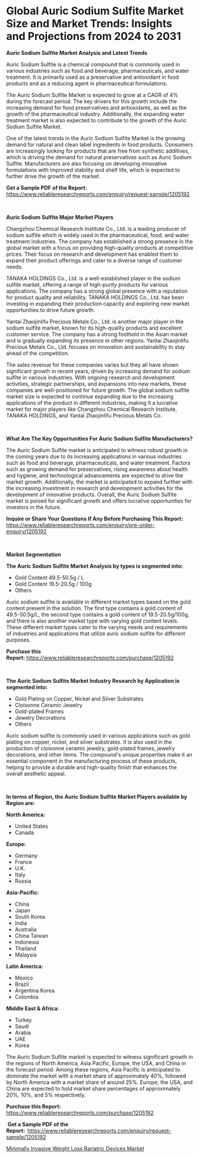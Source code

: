 <p><h1>Global Auric Sodium Sulfite Market Size and Market Trends: Insights and Projections from 2024 to 2031</h1></p><p><strong>Auric Sodium Sulfite Market Analysis and Latest Trends</strong></p>
<p><p>Auric Sodium Sulfite is a chemical compound that is commonly used in various industries such as food and beverage, pharmaceuticals, and water treatment. It is primarily used as a preservative and antioxidant in food products and as a reducing agent in pharmaceutical formulations.</p><p>The Auric Sodium Sulfite Market is expected to grow at a CAGR of 4% during the forecast period. The key drivers for this growth include the increasing demand for food preservatives and antioxidants, as well as the growth of the pharmaceutical industry. Additionally, the expanding water treatment market is also expected to contribute to the growth of the Auric Sodium Sulfite Market.</p><p>One of the latest trends in the Auric Sodium Sulfite Market is the growing demand for natural and clean label ingredients in food products. Consumers are increasingly looking for products that are free from synthetic additives, which is driving the demand for natural preservatives such as Auric Sodium Sulfite. Manufacturers are also focusing on developing innovative formulations with improved stability and shelf life, which is expected to further drive the growth of the market.</p></p>
<p><strong>Get a Sample PDF of the Report:&nbsp;</strong> <a href="https://www.reliableresearchreports.com/enquiry/request-sample/1205192">https://www.reliableresearchreports.com/enquiry/request-sample/1205192</a></p>
<p>&nbsp;</p>
<p><strong>Auric Sodium Sulfite Major Market Players</strong></p>
<p><p>Changzhou Chemical Research Institute Co., Ltd. is a leading producer of sodium sulfite which is widely used in the pharmaceutical, food, and water treatment industries. The company has established a strong presence in the global market with a focus on providing high-quality products at competitive prices. Their focus on research and development has enabled them to expand their product offerings and cater to a diverse range of customer needs.</p><p>TANAKA HOLDINGS Co., Ltd. is a well-established player in the sodium sulfite market, offering a range of high-purity products for various applications. The company has a strong global presence with a reputation for product quality and reliability. TANAKA HOLDINGS Co., Ltd. has been investing in expanding their production capacity and exploring new market opportunities to drive future growth.</p><p>Yantai Zhaojinlifu Precious Metals Co., Ltd. is another major player in the sodium sulfite market, known for its high-quality products and excellent customer service. The company has a strong foothold in the Asian market and is gradually expanding its presence in other regions. Yantai Zhaojinlifu Precious Metals Co., Ltd. focuses on innovation and sustainability to stay ahead of the competition.</p><p>The sales revenue for these companies varies but they all have shown significant growth in recent years, driven by increasing demand for sodium sulfite in various industries. With ongoing research and development activities, strategic partnerships, and expansions into new markets, these companies are well-positioned for future growth. The global sodium sulfite market size is expected to continue expanding due to the increasing applications of the product in different industries, making it a lucrative market for major players like Changzhou Chemical Research Institute, TANAKA HOLDINGS, and Yantai Zhaojinlifu Precious Metals Co.</p></p>
<p>&nbsp;</p>
<p><strong>What Are The Key Opportunities For Auric Sodium Sulfite Manufacturers?</strong></p>
<p><p>The Auric Sodium Sulfite market is anticipated to witness robust growth in the coming years due to its increasing applications in various industries such as food and beverage, pharmaceuticals, and water treatment. Factors such as growing demand for preservatives, rising awareness about health and hygiene, and technological advancements are expected to drive the market growth. Additionally, the market is anticipated to expand further with the increasing investment in research and development activities for the development of innovative products. Overall, the Auric Sodium Sulfite market is poised for significant growth and offers lucrative opportunities for investors in the future.</p></p>
<p><strong>Inquire or Share Your Questions If Any Before Purchasing This Report:</strong> <a href="https://www.reliableresearchreports.com/enquiry/pre-order-enquiry/1205192">https://www.reliableresearchreports.com/enquiry/pre-order-enquiry/1205192</a></p>
<p>&nbsp;</p>
<p><strong>Market Segmentation</strong></p>
<p><strong>The Auric Sodium Sulfite Market Analysis by types is segmented into:</strong></p>
<p><ul><li>Gold Content 49.5-50.5g / L</li><li>Gold Content 19.5-20.5g / 100g</li><li>Others</li></ul></p>
<p><p>Auric sodium sulfite is available in different market types based on the gold content present in the solution. The first type contains a gold content of 49.5-50.5g/L, the second type contains a gold content of 19.5-20.5g/100g, and there is also another market type with varying gold content levels. These different market types cater to the varying needs and requirements of industries and applications that utilize auric sodium sulfite for different purposes.</p></p>
<p><strong>Purchase this Report:&nbsp;</strong><a href="https://www.reliableresearchreports.com/purchase/1205192">https://www.reliableresearchreports.com/purchase/1205192</a></p>
<p>&nbsp;</p>
<p><strong>The Auric Sodium Sulfite Market Industry Research by Application is segmented into:</strong></p>
<p><ul><li>Gold Plating on Copper, Nickel and Silver Substrates</li><li>Cloisonne Ceramic Jewelry</li><li>Gold-plated Frames</li><li>Jewelry Decorations</li><li>Others</li></ul></p>
<p><p>Auric sodium sulfite is commonly used in various applications such as gold plating on copper, nickel, and silver substrates. It is also used in the production of cloisonne ceramic jewelry, gold-plated frames, jewelry decorations, and other items. The compound's unique properties make it an essential component in the manufacturing process of these products, helping to provide a durable and high-quality finish that enhances the overall aesthetic appeal.</p></p>
<p>&nbsp;</p>
<p><strong>In terms of Region, the Auric Sodium Sulfite Market Players available by Region are:</strong></p>
<p>
    <p> <strong> North America: </strong>
        <ul>
            <li>United States</li>
            <li>Canada</li>
        </ul>
        </p> 
    <p> <strong> Europe: </strong>
        <ul>
            <li>Germany</li>
            <li>France</li>
            <li>U.K.</li>
            <li>Italy</li>
            <li>Russia</li>
        </ul>
        </p> 
    <p> <strong> Asia-Pacific: </strong>
        <ul>
            <li>China</li>
            <li>Japan</li>
            <li>South Korea</li>
            <li>India</li>
            <li>Australia</li>
            <li>China Taiwan</li>
            <li>Indonesia</li>
            <li>Thailand</li>
            <li>Malaysia</li>
        </ul>
        </p> 
    <p> <strong> Latin America: </strong>
        <ul>
            <li>Mexico</li>
            <li>Brazil</li>
            <li>Argentina Korea</li>
            <li>Colombia</li>
        </ul>
        </p> 
    <p> <strong> Middle East & Africa: </strong>
        <ul>
            <li>Turkey</li>
            <li>Saudi</li>
            <li>Arabia</li>
            <li>UAE</li>
            <li>Korea</li>
        </ul>
    </p>
    </p>
<p><p>The Auric Sodium Sulfite market is expected to witness significant growth in the regions of North America, Asia Pacific, Europe, the USA, and China in the forecast period. Among these regions, Asia Pacific is anticipated to dominate the market with a market share of approximately 40%, followed by North America with a market share of around 25%. Europe, the USA, and China are expected to hold market share percentages of approximately 20%, 10%, and 5% respectively.</p></p>
<p><strong>Purchase this Report: </strong><a href="https://www.reliableresearchreports.com/purchase/1205192">https://www.reliableresearchreports.com/purchase/1205192</a></p>
<p>&nbsp;<strong>Get a Sample PDF of the Report:&nbsp;&nbsp;</strong><a href="https://www.reliableresearchreports.com/enquiry/request-sample/1205192">https://www.reliableresearchreports.com/enquiry/request-sample/1205192</a></p>
<p><strong></strong></p>
<p><p><a href="https://sulfuric-clavicle-d39.notion.site/Minimally-Invasive-Weight-Loss-Bariatric-Devices-Market-Research-Report-Forecasted-for-Period-from-2-f7008e97fec74751ac3258fee3588ece">Minimally Invasive Weight Loss Bariatric Devices Market</a></p></p>